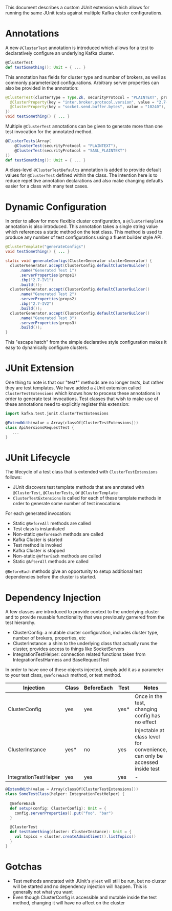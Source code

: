 This document describes a custom JUnit extension which allows for running the same JUnit tests against multiple Kafka 
cluster configurations.

# Annotations

A new `@ClusterTest` annotation is introduced which allows for a test to declaratively configure an underlying Kafka cluster.

```scala
@ClusterTest
def testSomething(): Unit = { ... }
```

This annotation has fields for cluster type and number of brokers, as well as commonly parameterized configurations. 
Arbitrary server properties can also be provided in the annotation:

```java
@ClusterTest(clusterType = Type.Zk, securityProtocol = "PLAINTEXT", properties = {
  @ClusterProperty(key = "inter.broker.protocol.version", value = "2.7-IV2"),
  @ClusterProperty(key = "socket.send.buffer.bytes", value = "10240"),
})
void testSomething() { ... }
```

Multiple `@ClusterTest` annotations can be given to generate more than one test invocation for the annotated method.

```scala
@ClusterTests(Array(
    @ClusterTest(securityProtocol = "PLAINTEXT"),
    @ClusterTest(securityProtocol = "SASL_PLAINTEXT")
))
def testSomething(): Unit = { ... }
```

A class-level `@ClusterTestDefaults` annotation is added to provide default values for `@ClusterTest` defined within 
the class. The intention here is to reduce repetitive annotation declarations and also make changing defaults easier 
for a class with many test cases.

# Dynamic Configuration

In order to allow for more flexible cluster configuration, a `@ClusterTemplate` annotation is also introduced. This 
annotation takes a single string value which references a static method on the test class. This method is used to 
produce any number of test configurations using a fluent builder style API.

```java
@ClusterTemplate("generateConfigs")
void testSomething() { ... }

static void generateConfigs(ClusterGenerator clusterGenerator) {
  clusterGenerator.accept(ClusterConfig.defaultClusterBuilder()
      .name("Generated Test 1")
      .serverProperties(props1)
      .ibp("2.7-IV1")
      .build());
  clusterGenerator.accept(ClusterConfig.defaultClusterBuilder()
      .name("Generated Test 2")
      .serverProperties(props2)
      .ibp("2.7-IV2")
      .build());
  clusterGenerator.accept(ClusterConfig.defaultClusterBuilder()
      .name("Generated Test 3")
      .serverProperties(props3)
      .build());
}
```

This "escape hatch" from the simple declarative style configuration makes it easy to dynamically configure clusters.


# JUnit Extension

One thing to note is that our "test*" methods are no longer _tests_, but rather they are test templates. We have added 
a JUnit extension called `ClusterTestExtensions` which knows how to process these annotations in order to generate test 
invocations. Test classes that wish to make use of these annotations need to explicitly register this extension:

```scala
import kafka.test.junit.ClusterTestExtensions

@ExtendWith(value = Array(classOf[ClusterTestExtensions]))
class ApiVersionsRequestTest {
   ...
}
```

# JUnit Lifecycle

The lifecycle of a test class that is extended with `ClusterTestExtensions` follows:

* JUnit discovers test template methods that are annotated with `@ClusterTest`, `@ClusterTests`, or `@ClusterTemplate`
* `ClusterTestExtensions` is called for each of these template methods in order to generate some number of test invocations

For each generated invocation:
* Static `@BeforeAll` methods are called
* Test class is instantiated
* Non-static `@BeforeEach` methods are called
* Kafka Cluster is started
* Test method is invoked
* Kafka Cluster is stopped
* Non-static `@AfterEach` methods are called
* Static `@AfterAll` methods are called

`@BeforeEach` methods give an opportunity to setup additional test dependencies before the cluster is started. 

# Dependency Injection

A few classes are introduced to provide context to the underlying cluster and to provide reusable functionality that was 
previously garnered from the test hierarchy.

* ClusterConfig: a mutable cluster configuration, includes cluster type, number of brokers, properties, etc
* ClusterInstance: a shim to the underlying class that actually runs the cluster, provides access to things like SocketServers
* IntegrationTestHelper: connection related functions taken from IntegrationTestHarness and BaseRequestTest

In order to have one of these objects injected, simply add it as a parameter to your test class, `@BeforeEach` method, or test method.

| Injection | Class | BeforeEach | Test | Notes
| --- | --- | --- | --- | --- |
| ClusterConfig | yes | yes | yes* | Once in the test, changing config has no effect |
| ClusterInstance | yes* | no | yes | Injectable at class level for convenience, can only be accessed inside test |
| IntegrationTestHelper | yes | yes | yes | - |

```scala
@ExtendWith(value = Array(classOf[ClusterTestExtensions]))
class SomeTestClass(helper: IntegrationTestHelper) {
 
  @BeforeEach
  def setup(config: ClusterConfig): Unit = {
    config.serverProperties().put("foo", "bar")
  }

  @ClusterTest
  def testSomething(cluster: ClusterInstance): Unit = {
    val topics = cluster.createAdminClient().listTopics()
  }
}
```

# Gotchas
* Test methods annotated with JUnit's `@Test` will still be run, but no cluster will be started and no dependency 
  injection will happen. This is generally not what you want
* Even though ClusterConfig is accessible and mutable inside the test method, changing it will have no affect on the cluster 